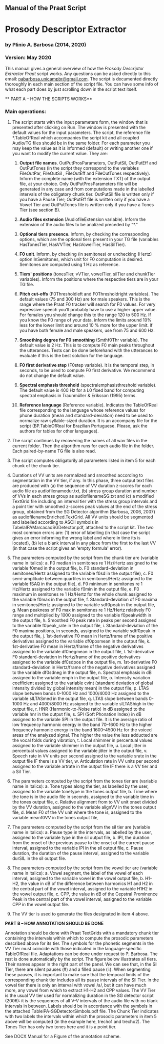 ## Manual of the Praat Script
# Prosody Descriptor Extractor
### by Plinio A. Barbosa (2014, 2020)
### Version: May 2020

This manual gives a general overview of how the _Prosody Descriptor Extractor Praat_ script works. Any questions can be asked directly to this email: pabarbosa.unicampbr@gmail.com. The script is documented directly thoroughly in each main section of the script file. You can have some info of what each part does by just scrolling down in the script text itself.

** PART A – HOW THE SCRIPTS WORKS**

### Main operations:

1. The script starts with the input parameters form, the window that is presented after clicking on Run. The window is presented with the default values for the input parameters. The script, the reference file \*.TableOfReal which accompanies the script kit and all coupled Audio/TG files should be in the same folder.
For each parameter you may keep the value as it is informed (default) or writing another one if you want to modify the current value. They are:

    1. **Output file names**. OutPutProsParameters, OutPutSil, OutPutEff and OutPutTones (in the script they correspond to the variables FileOutPar,  FileOutSil , FileOutEff  and FileOutTones respectively). Inform the complete name (with the extension TXT) of the output file, at your choice. Only OutPutProsParameters file will be generated in any case and from computations made in the labelled intervals of the obligatory chunk tier.  OutPutSil file is written only if you have a Pause Tier; OutPutEff file is written only if you have a Vowel Tier and  OutPutTones file is written only if you have a Tones Tier (see section B).

    1. **Audio files extension** (AudiofileExtension variable). Inform the extension of the audio files to be analized preceded by “*.”

    1. **Optional tiers presence**. Inform, by checking the corresponding options, which are the optional tiers present in your TG file (variables HasTonesTier, HasVVTier, HasVowelTier, HasSilTier).

    1. **F0 unit**. Inform, by checking (in semitones) or unchecking (Hertz) option InSemitones, which unit for F0 computation is desired. Semitones are computed using 1 Hz as reference.

    1. **Tiers' positions** (tonesTier, vVTier, vowelTier, silTier and chunkTier variables). Inform the positions where the respective tiers are in your TG file.

    1. **Pitch cut-offs** (F0Thresholdleft and F0Thresholdright variables). The default values (75 and 300 Hz) are for male speakers. This is the range where the Praat F0 tracker will search for F0 values. For very expressive speech you’ll probably have to use a higher upper value. For females you should change this to the range 120 to 500 Hz. If you know the F0 range of your data, inform the limits around 10% less for the lower limit and around 10 % more for the upper limit. If you have both female and male speakers, use from 75 and 600 Hz.

    1. **Smoothing degree for F0 smoothing** (Smthf0Thr variable). The default value is 2 Hz. This is to compute F0 main peaks throughout the utterances. Tests can be done beforehand with the utterances to evaluate if this is the best solution for the language.

    1. **F0 first derivative step** (F0step variable). It is the temporal step, in seconds, to be used to compute F0 first derivative. We recommend do not change the default value.

    1. **Spectral emphasis threshold** (spectralemphasisthreshold variable). The default value is 400 Hz for a L0 fixed band for computing spectral emphasis in Traunmüller & Eriksson (1995) terms.

    1. **Reference language** (Reference variable). Indicates the TableOfReal file corresponding to the language whose reference values for phone duration (mean and standard-deviation) need to be used to normalize raw syllable-sized duration. It is an accompany file for the script (BP.TableOfReal for Brazilian Portuguese. Please, ask the authors for tables for other languages).

1. The script continues by recovering the names of all wav files in the current folder. Then the algorithm runs for each audio file in the folder. Each paired-by-name TG file is also read.

1. The script computes obligatorily all parameters listed in item 5 for each chunk of the chunk tier. 

1. Durations of VV units are normalized and smoothed according to segmentation in the VV tier, if any. In this phase, three output text files are produced with (a)  the sequence of VV duration z-scores for each audio file as audiofilenamedur.txt, (b) stress group duration and number of VVs in each stress group as audiofilenameSG.txt and (c) a modified TextGrid file including an interval tier with the stress group intervals and a point tier with smoothed z-scores peak values  at the end of the stress group, obtained from the SG Detector algorithm (Barbosa, 2006, 2007) as audiofilenameEnriched.TextGrid. All VV units should be segmented and labelled according to ASCII symbols in TabelaIPAMarcacaoSGDetector.pdf, attached to the script kit. The two most common errors are: (1) error of labelling (in that case the script gives an error informing the wrong label and where in time its is located), (b) let a blank interval in any place from the first to the last VV (in that case the script gives an 'empty formula' error).

1. The parameters computed by the script from the chunk tier are (variable name in italics): 
        a. F0 median in semitones re 1 Hz/Hertz assigned to the variable f0med in the output file,
        b. F0 standard-deviation in semitones/Hertz assigned to the variable f0sd in the output file),
        c. F0 semi-amplitude between quartiles in semitones/Hertz assigned to the variable fSAQ in the output file),
        d. F0 minimum in semitones re 1 Hz/Hertz assigned to the variable f0min in the output file,
        e. F0 maximum in semitones re 1 Hz/Hertz for the whole chunk assigned to the variable f0max in the output file,
        f. Standard-deviation of F0 maxima in semitones/Hertz assigned to the variable sdf0peak in the output file,
        g. Mean peakness of F0 max in semitones re 1 Hz/Hertz relatively F0 range and multiplied by 1000 assigned to the variable f0peakwidth  in the output file,
        h. Smoothed F0 peak rate in peaks per second assigned to the variable f0peak_rate in the output file,
        i. Standard-deviation of the F0 maxima positions, in seconds, assigned to the variable sdtf0peak in the output file,
        j. 1st-derivative F0 mean in Hertz/frame of the positive derivatives assigned to the variable df0posmean in the output file,
        k. 1st-derivative F0 mean in Hertz/frame of the negative derivatives assigned to the variable df0negmean in the output file,
        l. 1st-derivative F0 standard-deviation in Hertz/frame of the positive derivatives assigned to the variable df0sdpos in the output file,
        m. 1st-derivative F0 standard-deviation in Hertz/frame of the negative derivatives assigned to the variable df0sdneg in the output file,
        n. Spectral emphasis in dB assigned to the variable emph in the output file, 
        o. Intensity variation coefficient assigned to the variable cvint (standard deviation of global intensity divided by global intensity mean) in the output file,
        p. LTAS slope between bands 0-1000 Hz and 1000/4000 Hz assigned to the variable slLTASmed in the output file, 
        q. LTAS slope between bands 0-1000 Hz and 4000/8000 Hz assigned to the variable slLTAShigh in the output file, 
        r. HNR (Harmonic-to-Noise ratio) in dB assigned to the variable hnr in the output file, 
        s. SPI (Soft Phonation Index) in dB assigned to the variable SPI in the output file. It is the average ratio of low frequency harmonic energy in the band 70–1600 Hz to the higher frequency harmonic energy in the band 1600–4500 Hz for the voiced areas of the analyzed signal. The higher the value the less adducted are the vocal folds during vibration,
        t. Local shimmer in percentual values assigned to the variable shimmer in the output file,
        u. Local jitter in percentual values assigned to the variable jitter in the output file,
        v. Speech rate in VV units per second assigned to the variable srate in the output file IF there is a VV tier,
        w. Articulation rate in VV units per second assigned to the variable artrate in the output file IF there is a VV tier and a Sil Tier.

1. The parameters computed by the script from the tones tier are (variable name in italics): 
        a. Tone types along the tier, as labelled by the user, assigned to the variable tonetype in the tones output file,
        b. Time where the tone is in the audio file in seconds, assigned to the variable time in the tones output file,
        c. Relative alignment from to VV unit onset divided by the VV duration, assigned to the variable alignVV in the tones output file,
        d. Mean F0 of the VV unit where the tone is, assigned to the variable meanf0VV in the tones output file,


1. The parameters computed by the script from the sil tier are (variable name in italics): 
        a. Pause type in the intervals, as labelled by the user, assigned to the variable type in the sil output file,
        b. IPI, the duration from the onset of the previous pause to the onset of the current pause interval, assigned to the variable IPI in the sil output file,
        c. Pause duration, the duration of the pause interval, assigned to the variable durSIL in the sil output file.

1. The parameters computed by the script from the vowel tier are (variable name in italics): 
        a. Vowel segment, the label of the vowel of each interval, assigned to the variable vowel in the vowel output file,
        b. H1- H2, the value in dB of the difference between harmonics H1 and H2 in the central part of the vowel interval, assigned to the variable H1H2 in the vowel output file,
        c. CPP, the value in dB of the Cepstral Prominence Peak in the central part of the vowel interval, assigned to the variable CPP in the vowel output file.

1. The  VV tier is used to generate the files designated in item 4 above.



**PART B – HOW ANNOTATION SHOULD BE DONE**

Annotation should be done with Praat TextGrids with a mandatory chunk tier containing the intervals within which to compute the prosodic parameters described above for its tier. The symbols for the phonetic segments in the VV Tier must coincide with those indicated in the language-specific TableOfReal file. Adaptations can be done under request to P. Barbosa. The rest is done automatically by the script.
The figure below illustrates all tiers. Their names appear in the right part of the panel. We can see that, in the Sil Tier, there are silent pauses (#) and a filled pause (i:). When segmenting these pauses, it is important to make sure that the temporal limits of the corresponding chunk tier includes all its pause intervals of the Sil Tier. In the vowel tier there is only an interval with vowel /a/, but it can have much more, any vowel from which to extract H1-H2 and CPP values. The VV Tier is the usual VV tier used for normalizing duration in the SG detector script (2006): it is the sequences of all V-V intervals of the audio file with no blank intervals in between. Labels should be in accordance with the symbols in the attached TableIPA-SGDetectorSimbols.pdf file. The Chunk Tier indicates with two labels the intervals within which the prosodic parameters in item 5 above will be computed (in the example here, trecho1 and trecho2). The Tones Tier has only two tones here and it is a point tier.

See DOCX Manual for a Figure of the annotation scheme.


